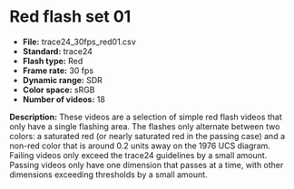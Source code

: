 # Red flash set 01

 - **File:** trace24_30fps_red01.csv
 - **Standard:** trace24 
 - **Flash type:** Red 
 - **Frame rate:** 30 fps
 - **Dynamic range:** SDR
 - **Color space:** sRGB
 - **Number of videos:** 18

**Description:** These videos are a selection of simple red flash videos that only have a single flashing area. 
The flashes only alternate between two colors: a saturated red (or nearly saturated red in the passing case) 
and a non-red color that is around 0.2 units away on the 1976 UCS diagram.
Failing videos only exceed the trace24 guidelines by a small amount.
Passing videos only have one dimension that passes at a time, with other dimensions exceeding thresholds by a small amount.
